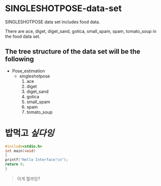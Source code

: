 # SINGLESHOTPOSE-data-set
SINGLESHOTPOSE data set includes food data.

There are ace, diget, diget_sand, gotica, small_spam, spam, tomato_soup in the food data set.

## The tree structure of the data set will be the following

* Pose_estimation
  * singleshotpose
    1. ace
    2. diget
    3. diget_sand
    4. gotica
    5. small_spam
    6. spam
    7. tomato_soup

# **밥먹고** ***싶다잉***

```c
#include<stdio.h>
int main(void)
{
printf("Hello Interface!\n");
return 0;
}
```

> 이게 뭘까잉?
